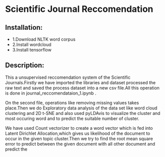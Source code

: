
#  Scientific Journal Reccomendation 

## Installation: 
* 1.Download NLTK word corpus
* 2.Install wordcloud
* 3.Install tensorflow 

##  Description:
This a unsupervised reccomendation system of the Scientific Journals.Firstly
we have imported the libraries and dataset processed the raw text and saved 
the process dataset into a new csv file.All this operation is done in journal_reccomendataion_1.ipynb .

On the second file, operations like removing missing values takes place.Then
we do Exploratory data analysis of the data set like word cloud clustering 
and 2D t-SNE and also used pyLDAvis to visualize the cluster and most occuring
word and to predict the suitable number of cluster.

We have used  Count vectorizer to create a word vector which is fed into Latent
Dirichlet Allocation,which gives us likelihood of the document to occur in 
the given topic cluster.Then we try to find the root mean square error to predict
between the given document  with all other document and predict the  

